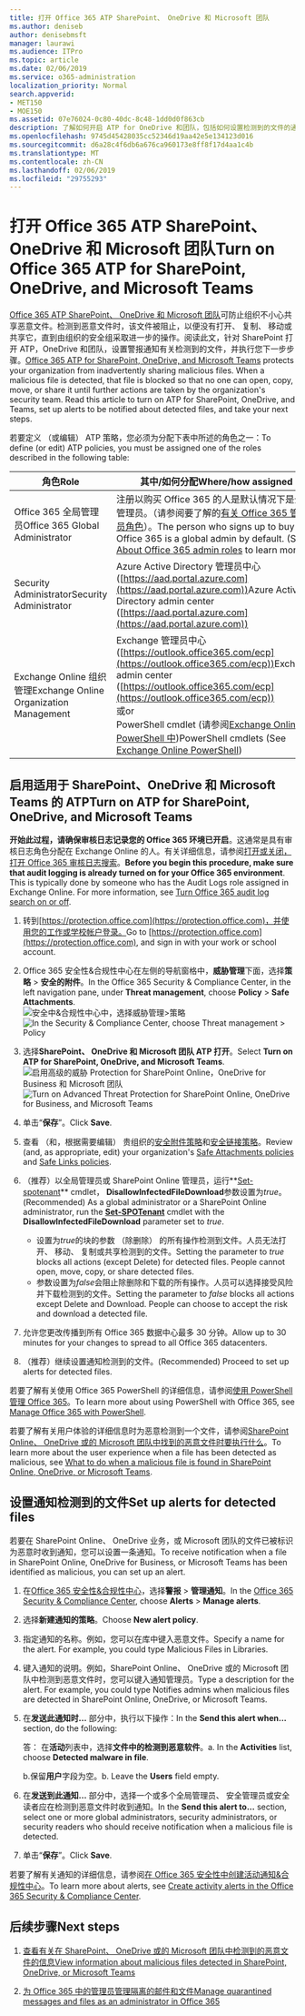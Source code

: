 ```yaml
---
title: 打开 Office 365 ATP SharePoint、 OneDrive 和 Microsoft 团队
ms.author: deniseb
author: denisebmsft
manager: laurawi
ms.audience: ITPro
ms.topic: article
ms.date: 02/06/2019
ms.service: o365-administration
localization_priority: Normal
search.appverid:
- MET150
- MOE150
ms.assetid: 07e76024-0c80-40dc-8c48-1dd0d0f863cb
description: 了解如何开启 ATP for OneDrive 和团队，包括如何设置检测到的文件的通知。
ms.openlocfilehash: 9745d45428035cc52346d19aa42e5e134123d016
ms.sourcegitcommit: d6a28c4f6db6a676ca960173e8ff8f17d4aa1c4b
ms.translationtype: MT
ms.contentlocale: zh-CN
ms.lasthandoff: 02/06/2019
ms.locfileid: "29755293"
---
```

# <a name="turn-on-office-365-atp-for-sharepoint-onedrive-and-microsoft-teams"></a><span data-ttu-id="7611a-103">打开 Office 365 ATP SharePoint、 OneDrive 和 Microsoft 团队</span><span class="sxs-lookup"><span data-stu-id="7611a-103">Turn on Office 365 ATP for SharePoint, OneDrive, and Microsoft Teams</span></span>

<span data-ttu-id="7611a-p101">[Office 365 ATP SharePoint、 OneDrive 和 Microsoft 团队](atp-for-spo-odb-and-teams.md)可防止组织不小心共享恶意文件。检测到恶意文件时，该文件被阻止，以便没有打开、 复制、 移动或共享它，直到由组织的安全组采取进一步的操作。阅读此文，针对 SharePoint 打开 ATP，OneDrive 和团队，设置警报通知有关检测到的文件，并执行您下一步步骤。</span><span class="sxs-lookup"><span data-stu-id="7611a-p101">[Office 365 ATP for SharePoint, OneDrive, and Microsoft Teams](atp-for-spo-odb-and-teams.md) protects your organization from inadvertently sharing malicious files. When a malicious file is detected, that file is blocked so that no one can open, copy, move, or share it until further actions are taken by the organization's security team. Read this article to turn on ATP for SharePoint, OneDrive, and Teams, set up alerts to be notified about detected files, and take your next steps.</span></span> 
  
<span data-ttu-id="7611a-107">若要定义 （或编辑） ATP 策略，您必须为分配下表中所述的角色之一：</span><span class="sxs-lookup"><span data-stu-id="7611a-107">To define (or edit) ATP policies, you must be assigned one of the roles described in the following table:</span></span>

|<span data-ttu-id="7611a-108">角色</span><span class="sxs-lookup"><span data-stu-id="7611a-108">Role</span></span>  |<span data-ttu-id="7611a-109">其中/如何分配</span><span class="sxs-lookup"><span data-stu-id="7611a-109">Where/how assigned</span></span>  |
|---------|---------|
|<span data-ttu-id="7611a-110">Office 365 全局管理员</span><span class="sxs-lookup"><span data-stu-id="7611a-110">Office 365 Global Administrator</span></span> |<span data-ttu-id="7611a-p102">注册以购买 Office 365 的人是默认情况下是全局管理员。（请参阅要了解的[有关 Office 365 管理员角色](https://docs.microsoft.com/office365/admin/add-users/about-admin-roles)）。</span><span class="sxs-lookup"><span data-stu-id="7611a-p102">The person who signs up to buy Office 365 is a global admin by default. (See [About Office 365 admin roles](https://docs.microsoft.com/office365/admin/add-users/about-admin-roles) to learn more.)</span></span>         |
|<span data-ttu-id="7611a-113">Security Administrator</span><span class="sxs-lookup"><span data-stu-id="7611a-113">Security Administrator</span></span> |<span data-ttu-id="7611a-114">Azure Active Directory 管理员中心 ([https://aad.portal.azure.com](https://aad.portal.azure.com))</span><span class="sxs-lookup"><span data-stu-id="7611a-114">Azure Active Directory admin center ([https://aad.portal.azure.com](https://aad.portal.azure.com))</span></span>|
|<span data-ttu-id="7611a-115">Exchange Online 组织管理</span><span class="sxs-lookup"><span data-stu-id="7611a-115">Exchange Online Organization Management</span></span> |<span data-ttu-id="7611a-116">Exchange 管理员中心 ([https://outlook.office365.com/ecp](https://outlook.office365.com/ecp))</span><span class="sxs-lookup"><span data-stu-id="7611a-116">Exchange admin center ([https://outlook.office365.com/ecp](https://outlook.office365.com/ecp))</span></span> <br><span data-ttu-id="7611a-117">或</span><span class="sxs-lookup"><span data-stu-id="7611a-117">or</span></span> <br>  <span data-ttu-id="7611a-118">PowerShell cmdlet (请参阅[Exchange Online PowerShell 中](https://docs.microsoft.com/powershell/exchange/exchange-online/exchange-online-powershell?view=exchange-ps))</span><span class="sxs-lookup"><span data-stu-id="7611a-118">PowerShell cmdlets (See [Exchange Online PowerShell](https://docs.microsoft.com/powershell/exchange/exchange-online/exchange-online-powershell?view=exchange-ps))</span></span> |
  
## <a name="turn-on-atp-for-sharepoint-onedrive-and-microsoft-teams"></a><span data-ttu-id="7611a-119">启用适用于 SharePoint、OneDrive 和 Microsoft Teams 的 ATP</span><span class="sxs-lookup"><span data-stu-id="7611a-119">Turn on ATP for SharePoint, OneDrive, and Microsoft Teams</span></span>

<span data-ttu-id="7611a-p103">**开始此过程，请确保审核日志记录您的 Office 365 环境已开启**。这通常是具有审核日志角色分配在 Exchange Online 的人。有关详细信息，请参阅[打开或关闭，打开 Office 365 审核日志搜索](turn-audit-log-search-on-or-off.md)。</span><span class="sxs-lookup"><span data-stu-id="7611a-p103">**Before you begin this procedure, make sure that audit logging is already turned on for your Office 365 environment**. This is typically done by someone who has the Audit Logs role assigned in Exchange Online. For more information, see [Turn Office 365 audit log search on or off](turn-audit-log-search-on-or-off.md).</span></span>
  
1. <span data-ttu-id="7611a-123">转到[https://protection.office.com](https://protection.office.com)，并使用您的工作或学校帐户登录。</span><span class="sxs-lookup"><span data-stu-id="7611a-123">Go to [https://protection.office.com](https://protection.office.com), and sign in with your work or school account.</span></span>
    
2. <span data-ttu-id="7611a-124">Office 365 安全性&amp;合规性中心在左侧的导航窗格中，**威胁管理**下面，选择**策略** \> **安全的附件**。</span><span class="sxs-lookup"><span data-stu-id="7611a-124">In the Office 365 Security &amp; Compliance Center, in the left navigation pane, under **Threat management**, choose **Policy** \> **Safe Attachments**.</span></span> <br/><span data-ttu-id="7611a-125">![安全中&amp;合规性中心中，选择威胁管理\>策略](media/08849c91-f043-4cd1-a55e-d440c86442f2.png)</span><span class="sxs-lookup"><span data-stu-id="7611a-125">![In the Security &amp; Compliance Center, choose Threat management \> Policy](media/08849c91-f043-4cd1-a55e-d440c86442f2.png)</span></span>
  
3. <span data-ttu-id="7611a-126">选择**SharePoint、 OneDrive 和 Microsoft 团队 ATP 打开**。</span><span class="sxs-lookup"><span data-stu-id="7611a-126">Select **Turn on ATP for SharePoint, OneDrive, and Microsoft Teams**.</span></span><br/><span data-ttu-id="7611a-127">![启用高级的威胁 Protection for SharePoint Online，OneDrive for Business 和 Microsoft 团队](media/48cfaace-59cc-4e60-bf86-05ff6b99bdbf.png)</span><span class="sxs-lookup"><span data-stu-id="7611a-127">![Turn on Advanced Threat Protection for SharePoint Online, OneDrive for Business, and Microsoft Teams](media/48cfaace-59cc-4e60-bf86-05ff6b99bdbf.png)</span></span>
  
4. <span data-ttu-id="7611a-128">单击“**保存**”。</span><span class="sxs-lookup"><span data-stu-id="7611a-128">Click **Save**.</span></span>
    
5. <span data-ttu-id="7611a-129">查看 （和，根据需要编辑） 贵组织的[安全附件策略](set-up-atp-safe-attachments-policies.md)和[安全链接策略](set-up-atp-safe-links-policies.md)。</span><span class="sxs-lookup"><span data-stu-id="7611a-129">Review (and, as appropriate, edit) your organization's [Safe Attachments policies](set-up-atp-safe-attachments-policies.md) and [Safe Links policies](set-up-atp-safe-links-policies.md).</span></span>
    
6. <span data-ttu-id="7611a-130">（推荐）以全局管理员或 SharePoint Online 管理员，运行**[Set-spotenant](https://docs.microsoft.com/powershell/module/sharepoint-online/Set-SPOTenant?view=sharepoint-ps)** cmdlet， **DisallowInfectedFileDownload**参数设置为*true*。</span><span class="sxs-lookup"><span data-stu-id="7611a-130">(Recommended) As a global administrator or a SharePoint Online administrator, run the **[Set-SPOTenant](https://docs.microsoft.com/powershell/module/sharepoint-online/Set-SPOTenant?view=sharepoint-ps)** cmdlet with the **DisallowInfectedFileDownload** parameter set to  *true*.</span></span> <br/>
      - <span data-ttu-id="7611a-p104">设置为*true*的块的参数 （除删除） 的所有操作检测到文件。人员无法打开、 移动、 复制或共享检测到的文件。</span><span class="sxs-lookup"><span data-stu-id="7611a-p104">Setting the parameter to *true* blocks all actions (except Delete) for detected files. People cannot open, move, copy, or share detected files.</span></span>
      - <span data-ttu-id="7611a-p105">参数设置为*false*会阻止除删除和下载的所有操作。人员可以选择接受风险并下载检测到的文件。</span><span class="sxs-lookup"><span data-stu-id="7611a-p105">Setting the parameter to *false* blocks all actions except Delete and Download. People can choose to accept the risk and download a detected file.</span></span>  
   
7. <span data-ttu-id="7611a-135">允许您更改传播到所有 Office 365 数据中心最多 30 分钟。</span><span class="sxs-lookup"><span data-stu-id="7611a-135">Allow up to 30 minutes for your changes to spread to all Office 365 datacenters.</span></span>
    
8. <span data-ttu-id="7611a-136">（推荐）继续设置通知检测到的文件。</span><span class="sxs-lookup"><span data-stu-id="7611a-136">(Recommended) Proceed to set up alerts for detected files.</span></span>
    
<span data-ttu-id="7611a-137">若要了解有关使用 Office 365 PowerShell 的详细信息，请参阅[使用 PowerShell 管理 Office 365](https://docs.microsoft.com/office365/enterprise/powershell/manage-office-365-with-office-365-powershell)。</span><span class="sxs-lookup"><span data-stu-id="7611a-137">To learn more about using PowerShell with Office 365, see [Manage Office 365 with PowerShell](https://docs.microsoft.com/office365/enterprise/powershell/manage-office-365-with-office-365-powershell).</span></span> 

<span data-ttu-id="7611a-138">若要了解有关用户体验的详细信息时为恶意检测到一个文件，请参阅[SharePoint Online、 OneDrive 或的 Microsoft 团队中找到的恶意文件时要执行什么](https://support.office.com/article/01e902ad-a903-4e0f-b093-1e1ac0c37ad2)。</span><span class="sxs-lookup"><span data-stu-id="7611a-138">To learn more about the user experience when a file has been detected as malicious, see [What to do when a malicious file is found in SharePoint Online, OneDrive, or Microsoft Teams](https://support.office.com/article/01e902ad-a903-4e0f-b093-1e1ac0c37ad2).</span></span> 
  
## <a name="set-up-alerts-for-detected-files"></a><span data-ttu-id="7611a-139">设置通知检测到的文件</span><span class="sxs-lookup"><span data-stu-id="7611a-139">Set up alerts for detected files</span></span>

<span data-ttu-id="7611a-140">若要在 SharePoint Online、 OneDrive 业务，或 Microsoft 团队的文件已被标识为恶意时收到通知，您可以设置一条通知。</span><span class="sxs-lookup"><span data-stu-id="7611a-140">To receive notification when a file in SharePoint Online, OneDrive for Business, or Microsoft Teams has been identified as malicious, you can set up an alert.</span></span>
  
1. <span data-ttu-id="7611a-141">在[Office 365 安全性&amp;合规性中心](https://protection.office.com)，选择**警报** \> **管理通知**。</span><span class="sxs-lookup"><span data-stu-id="7611a-141">In the [Office 365 Security &amp; Compliance Center](https://protection.office.com), choose **Alerts** \> **Manage alerts**.</span></span>
    
2. <span data-ttu-id="7611a-142">选择**新建通知的策略**。</span><span class="sxs-lookup"><span data-stu-id="7611a-142">Choose **New alert policy**.</span></span>
    
3. <span data-ttu-id="7611a-p106">指定通知的名称。例如，您可以在库中键入恶意文件。</span><span class="sxs-lookup"><span data-stu-id="7611a-p106">Specify a name for the alert. For example, you could type Malicious Files in Libraries.</span></span>
    
4. <span data-ttu-id="7611a-p107">键入通知的说明。例如，SharePoint Online、 OneDrive 或的 Microsoft 团队中检测到恶意文件时，您可以键入通知管理员。</span><span class="sxs-lookup"><span data-stu-id="7611a-p107">Type a description for the alert. For example, you could type Notifies admins when malicious files are detected in SharePoint Online, OneDrive, or Microsoft Teams.</span></span>
    
5. <span data-ttu-id="7611a-147">在**发送此通知时...** 部分中，执行以下操作：</span><span class="sxs-lookup"><span data-stu-id="7611a-147">In the **Send this alert when...** section, do the following:</span></span> 
    
    <span data-ttu-id="7611a-p108">答： 在**活动**列表中，选择**文件中的检测到恶意软件**。</span><span class="sxs-lookup"><span data-stu-id="7611a-p108">a. In the **Activities** list, choose **Detected malware in file**.</span></span>
    
    <span data-ttu-id="7611a-p109">b.保留**用户**字段为空。</span><span class="sxs-lookup"><span data-stu-id="7611a-p109">b. Leave the **Users** field empty.</span></span> 
    
6. <span data-ttu-id="7611a-152">在**发送到此通知...** 部分中，选择一个或多个全局管理员、 安全管理员或安全读者应在检测到恶意文件时收到通知。</span><span class="sxs-lookup"><span data-stu-id="7611a-152">In the **Send this alert to...** section, select one or more global administrators, security administrators, or security readers who should receive notification when a malicious file is detected.</span></span> 
    
7. <span data-ttu-id="7611a-153">单击“**保存**”。</span><span class="sxs-lookup"><span data-stu-id="7611a-153">Click **Save**.</span></span>
    
<span data-ttu-id="7611a-154">若要了解有关通知的详细信息，请参阅[在 Office 365 安全性中创建活动通知&amp;合规性中心](create-activity-alerts.md)。</span><span class="sxs-lookup"><span data-stu-id="7611a-154">To learn more about alerts, see [Create activity alerts in the Office 365 Security &amp; Compliance Center](create-activity-alerts.md).</span></span> 
  
## <a name="next-steps"></a><span data-ttu-id="7611a-155">后续步骤</span><span class="sxs-lookup"><span data-stu-id="7611a-155">Next steps</span></span>

1. [<span data-ttu-id="7611a-156">查看有关在 SharePoint、 OneDrive 或的 Microsoft 团队中检测到的恶意文件的信息</span><span class="sxs-lookup"><span data-stu-id="7611a-156">View information about malicious files detected in SharePoint, OneDrive, or Microsoft Teams</span></span>](malicious-files-detected-in-spo-odb-or-teams.md)
    
2. [<span data-ttu-id="7611a-157">为 Office 365 中的管理员管理隔离的邮件和文件</span><span class="sxs-lookup"><span data-stu-id="7611a-157">Manage quarantined messages and files as an administrator in Office 365</span></span>](manage-quarantined-messages-and-files.md)
    

  


